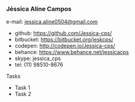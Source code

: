 ### Jéssica Aline Campos

e-mail: jessica.aline0504@gmail.com

 - github: https://github.com/Jessica-cps/
 - bitbucket: https://bitbucket.org/jeskcps/
 - codepen: http://codepen.io/Jessica-cps/
 - behance: https://www.behance.net/jessicacps
 - skype: jessica_cps
 - tel: (11) 98510-8676

Tasks

 - Task 1 <fizzbuzz>
 - Task 2 <fancybox>
